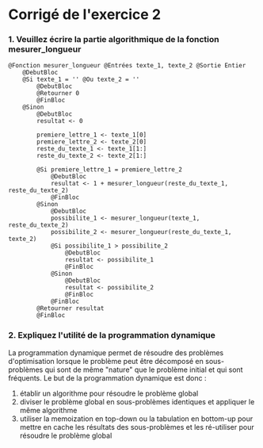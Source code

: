 # Corrigé de l'exercice 2

### 1. Veuillez écrire la partie algorithmique de la fonction  mesurer_longueur

```
@Fonction mesurer_longueur @Entrées texte_1, texte_2 @Sortie Entier
    @DebutBloc
    @Si texte_1 = '' @Ou texte_2 = ''
        @DebutBloc
        @Retourner 0
        @FinBloc
    @Sinon
        @DebutBloc
        resultat <- 0

        premiere_lettre_1 <- texte_1[0]
        premiere_lettre_2 <- texte_2[0]
        reste_du_texte_1 <- texte_1[1:]
        reste_du_texte_2 <- texte_2[1:]

        @Si premiere_lettre_1 = premiere_lettre_2
            @DebutBloc
            resultat <- 1 + mesurer_longueur(reste_du_texte_1, reste_du_texte_2)
            @FinBloc
        @Sinon
            @DebutBloc
            possibilite_1 <- mesurer_longueur(texte_1, reste_du_texte_2)
            possibilite_2 <- mesurer_longueur(reste_du_texte_1, texte_2)
            @Si possibilite_1 > possibilite_2
                @DebutBloc
                resultat <- possibilite_1
                @FinBloc
            @Sinon
                @DebutBloc
                resultat <- possibilite_2
                @FinBloc
            @FinBloc
        @Retourner resultat
        @FinBloc
```

### 2. Expliquez l'utilité de la programmation dynamique

La programmation dynamique permet de résoudre des problèmes d'optimisation lorsque le problème peut être décomposé en sous-problèmes qui sont de même "nature" que le problème initial et qui sont fréquents. Le but de la programmation dynamique est donc :
1. établir un algorithme pour résoudre le problème global
2. diviser le problème global en sous-problèmes identiques et appliquer le même algorithme
3. utiliser la memoization en top-down ou la tabulation en bottom-up pour mettre en cache les résultats des sous-problèmes et les ré-utiliser pour résoudre le problème global
